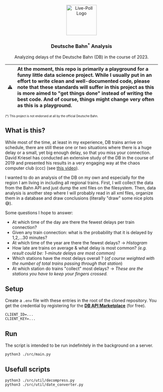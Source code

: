 <p align="center">
  <img alt="Live-Poll Logo" src="https://upload.wikimedia.org/wikipedia/commons/d/d5/Deutsche_Bahn_AG-Logo.svg" width="100" />
  <h3 align="center">Deutsche Bahn<sup>*</sup> Analysis</h3>
  <p align="center">Analyzing delays of the Deutsche Bahn (DB) in the course of 2023.</p>
</p>

| :warning:   | At the moment, this repo is primarily a playground for a funny little data science project. While I usually put in an effort to write clean and well-documented code, please note that these standards will suffer in this project as this is more aimed to "get things done" instead of writing the best code. And of course, things might change very often as this is a playground.|
|---------------|:-------------------------|

<sub><sup>(*) This project is not endorsed at all by the official Deutsche Bahn.</sup></sub>


## What is this?
While most of the time, at least in my experience, DB trains arrive on schedule, there are still these one or two situations where there is a huge delay or a small, yet big enough delay, so that you miss your connection. David Kriesel has conducted an extensive study of the DB in the course of 2019 and presented his results in a very engaging way at the chaos computer club (ccc) (see [this video](https://youtube.com/watch?v=0rb9CfOvojk)).

I wanted to do an analysis of the DB on my own and especially for the region I am living in including all regional trains. First, I will collect the data from the Bahn API and just dump the xml files on the filesystem. Then, data analysis is another step where I will probably read in all xml files, organize them in a database and draw conclusions (literally "draw" some nice plots 😅).

Some questions I hope to answer:
- At which time of the day are there the fewest delays per train connection?
- Given any train connection: what is the probability that it is delayed by 1,2,...30 minutes?
- At which time of the year are there the fewest delays? -> _Histogram_
- How late are trains on average & what delay is most common? _(e.g. result could be: 1-minute delays are most common)_
- Which stations have the most delays overall ? (_of course weighted with the number of total trains passing through that station_)
- At which station do trains "collect" most delays? -> _These are the stations you have to keep your fingers crossed._


## Setup
Create a `.env` file with these entries in the root of the cloned repository. You get the credential by registering for the [**DB API Marketplace**](https://developers.deutschebahn.com/db-api-marketplace/apis/) (for free).

```
CLIENT_ID=...
CLIENT_KEY=...
```

## Run
The script is intended to be run indefinitely in the background on a server.
```
python3 ./src/main.py
```

## Usefull scripts
```
python3 ./src/util/decompress.py
python3 ./src/util/date_converter.py
```
